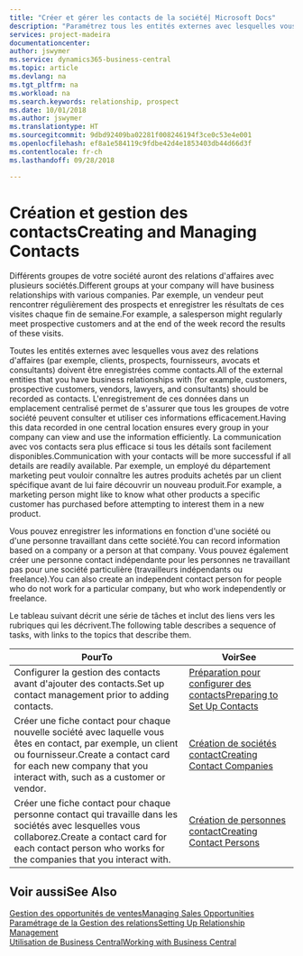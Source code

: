 ```yaml
---
title: "Créer et gérer les contacts de la société| Microsoft Docs"
description: "Paramétrez tous les entités externes avec lesquelles vous avez une relation d'affaires (par exemple les prospects, les clients, les fournisseurs, et les consultants) comme contacts."
services: project-madeira
documentationcenter: 
author: jswymer
ms.service: dynamics365-business-central
ms.topic: article
ms.devlang: na
ms.tgt_pltfrm: na
ms.workload: na
ms.search.keywords: relationship, prospect
ms.date: 10/01/2018
ms.author: jswymer
ms.translationtype: HT
ms.sourcegitcommit: 9dbd92409ba02281f008246194f3ce0c53e4e001
ms.openlocfilehash: ef8a1e584119c9fdbe42d4e1853403db44d66d3f
ms.contentlocale: fr-ch
ms.lasthandoff: 09/28/2018

---
```

# <a name="creating-and-managing-contacts"></a><span data-ttu-id="5cb67-103">Création et gestion des contacts</span><span class="sxs-lookup"><span data-stu-id="5cb67-103">Creating and Managing Contacts</span></span>
<span data-ttu-id="5cb67-104">Différents groupes de votre société auront des relations d'affaires avec plusieurs sociétés.</span><span class="sxs-lookup"><span data-stu-id="5cb67-104">Different groups at your company will have business relationships with various companies.</span></span> <span data-ttu-id="5cb67-105">Par exemple, un vendeur peut rencontrer régulièrement des prospects et enregistrer les résultats de ces visites chaque fin de semaine.</span><span class="sxs-lookup"><span data-stu-id="5cb67-105">For example, a salesperson might regularly meet prospective customers and at the end of the week record the results of these visits.</span></span>

<span data-ttu-id="5cb67-106">Toutes les entités externes avec lesquelles vous avez des relations d'affaires (par exemple, clients, prospects, fournisseurs, avocats et consultants) doivent être enregistrées comme contacts.</span><span class="sxs-lookup"><span data-stu-id="5cb67-106">All of the external entities that you have business relationships with (for example, customers, prospective customers, vendors, lawyers, and consultants) should be recorded as contacts.</span></span> <span data-ttu-id="5cb67-107">L'enregistrement de ces données dans un emplacement centralisé permet de s'assurer que tous les groupes de votre société peuvent consulter et utiliser ces informations efficacement.</span><span class="sxs-lookup"><span data-stu-id="5cb67-107">Having this data recorded in one central location ensures every group in your company can view and use the information efficiently.</span></span> <span data-ttu-id="5cb67-108">La communication avec vos contacts sera plus efficace si tous les détails sont facilement disponibles.</span><span class="sxs-lookup"><span data-stu-id="5cb67-108">Communication with your contacts will be more successful if all details are readily available.</span></span> <span data-ttu-id="5cb67-109">Par exemple, un employé du département marketing peut vouloir connaître les autres produits achetés par un client spécifique avant de lui faire découvrir un nouveau produit.</span><span class="sxs-lookup"><span data-stu-id="5cb67-109">For example, a marketing person might like to know what other products a specific customer has purchased before attempting to interest them in a new product.</span></span>

<span data-ttu-id="5cb67-110">Vous pouvez enregistrer les informations en fonction d'une société ou d'une personne travaillant dans cette société.</span><span class="sxs-lookup"><span data-stu-id="5cb67-110">You can record information based on a company or a person at that company.</span></span> <span data-ttu-id="5cb67-111">Vous pouvez également créer une personne contact indépendante pour les personnes ne travaillant pas pour une société particulière (travailleurs indépendants ou freelance).</span><span class="sxs-lookup"><span data-stu-id="5cb67-111">You can also create an independent contact person for people who do not work for a particular company, but who work independently or freelance.</span></span>

<span data-ttu-id="5cb67-112">Le tableau suivant décrit une série de tâches et inclut des liens vers les rubriques qui les décrivent.</span><span class="sxs-lookup"><span data-stu-id="5cb67-112">The following table describes a sequence of tasks, with links to the topics that describe them.</span></span>

| <span data-ttu-id="5cb67-113">Pour</span><span class="sxs-lookup"><span data-stu-id="5cb67-113">To</span></span> | <span data-ttu-id="5cb67-114">Voir</span><span class="sxs-lookup"><span data-stu-id="5cb67-114">See</span></span> |
| --- | --- |
| <span data-ttu-id="5cb67-115">Configurer la gestion des contacts avant d'ajouter des contacts.</span><span class="sxs-lookup"><span data-stu-id="5cb67-115">Set up contact management prior to adding contacts.</span></span> |[<span data-ttu-id="5cb67-116">Préparation pour configurer des contacts</span><span class="sxs-lookup"><span data-stu-id="5cb67-116">Preparing to Set Up Contacts</span></span>](marketing-setup-contacts.md) |
| <span data-ttu-id="5cb67-117">Créer une fiche contact pour chaque nouvelle société avec laquelle vous êtes en contact, par exemple, un client ou fournisseur.</span><span class="sxs-lookup"><span data-stu-id="5cb67-117">Create a contact card for each new company that you interact with, such as a customer or vendor.</span></span> |[<span data-ttu-id="5cb67-118">Création de sociétés contact</span><span class="sxs-lookup"><span data-stu-id="5cb67-118">Creating Contact Companies</span></span>](marketing-create-contact-companies.md) |
| <span data-ttu-id="5cb67-119">Créer une fiche contact pour chaque personne contact qui travaille dans les sociétés avec lesquelles vous collaborez.</span><span class="sxs-lookup"><span data-stu-id="5cb67-119">Create a contact card for each contact person who works for the companies that you interact with.</span></span> |[<span data-ttu-id="5cb67-120">Création de personnes contact</span><span class="sxs-lookup"><span data-stu-id="5cb67-120">Creating Contact Persons</span></span>](marketing-create-contact-persons.md) |

## <a name="see-also"></a><span data-ttu-id="5cb67-121">Voir aussi</span><span class="sxs-lookup"><span data-stu-id="5cb67-121">See Also</span></span>
[<span data-ttu-id="5cb67-122">Gestion des opportunités de ventes</span><span class="sxs-lookup"><span data-stu-id="5cb67-122">Managing Sales Opportunities</span></span>](marketing-manage-sales-opportunities.md)  
[<span data-ttu-id="5cb67-123">Paramétrage de la Gestion des relations</span><span class="sxs-lookup"><span data-stu-id="5cb67-123">Setting Up Relationship Management</span></span>](marketing-setup-marketing.md)  
[<span data-ttu-id="5cb67-124">Utilisation de Business Central</span><span class="sxs-lookup"><span data-stu-id="5cb67-124">Working with Business Central</span></span>](ui-work-product.md)  

